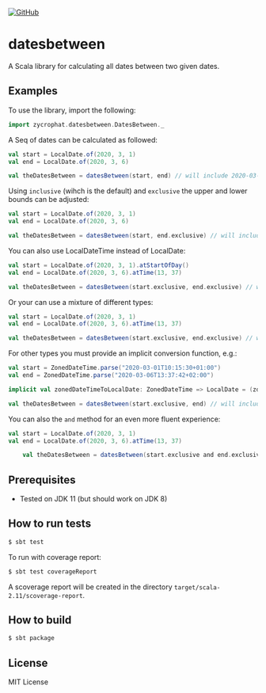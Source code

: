 [![GitHub](https://img.shields.io/github/license/zycrophat/datesbetween)](https://raw.githubusercontent.com/zycrophat/datesbetween/master/LICENSE)
# datesbetween

A Scala library for calculating all dates between two given dates.

## Examples

To use the library, import the following:

``` scala
import zycrophat.datesbetween.DatesBetween._
```

A Seq of dates can be calculated as followed:

``` scala
val start = LocalDate.of(2020, 3, 1)
val end = LocalDate.of(2020, 3, 6)

val theDatesBetween = datesBetween(start, end) // will include 2020-03-01, ... , 2020-03-06
```

Using `inclusive` (wihch is the default) and `exclusive` the upper and lower bounds can be adjusted:

``` scala
val start = LocalDate.of(2020, 3, 1)
val end = LocalDate.of(2020, 3, 6)

val theDatesBetween = datesBetween(start, end.exclusive) // will include 2020-03-01, ... , 2020-03-05
```

You can also use LocalDateTime instead of LocalDate:
``` scala
val start = LocalDate.of(2020, 3, 1).atStartOfDay()
val end = LocalDate.of(2020, 3, 6).atTime(13, 37)

val theDatesBetween = datesBetween(start.exclusive, end.exclusive) // will include 2020-03-02, ... , 2020-03-05
```

Or your can use a mixture of different types:
``` scala
val start = LocalDate.of(2020, 3, 1)
val end = LocalDate.of(2020, 3, 6).atTime(13, 37)

val theDatesBetween = datesBetween(start.exclusive, end.exclusive) // will include 2020-03-02, ... , 2020-03-05
```

For other types you must provide an implicit conversion function, e.g.:
``` scala
val start = ZonedDateTime.parse("2020-03-01T10:15:30+01:00")
val end = ZonedDateTime.parse("2020-03-06T13:37:42+02:00")

implicit val zonedDateTimeToLocalDate: ZonedDateTime => LocalDate = (zdt: ZonedDateTime) => zdt.toLocalDate

val theDatesBetween = datesBetween(start.exclusive, end) // will include 2020-03-02, ... , 2020-03-06
```

You can also the `and` method for an even more fluent experience:
``` scala
val start = LocalDate.of(2020, 3, 1)
val end = LocalDate.of(2020, 3, 6).atTime(13, 37)

    val theDatesBetween = datesBetween(start.exclusive and end.exclusive, Period.ofDays(2))
```

## Prerequisites

- Tested on JDK 11 (but should work on JDK 8)
 
## How to run tests

``` bash
$ sbt test
```

To run with coverage report:

``` bash
$ sbt test coverageReport
```

A scoverage report will be created in the directory `target/scala-2.11/scoverage-report`.

## How to build

``` bash
$ sbt package
```

## License

MIT License
